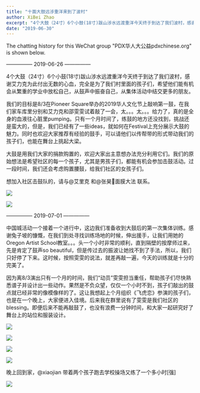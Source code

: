 ```yaml
---
title: "十面大鼓远涉重洋来到了波村"
author: XiBei Zhao
excerpt: "4个大鼓（24寸）6个小鼓(18寸)跋山涉水远渡重洋今天终于到达了我们波村，感谢艾力克为此付出无数的心血，完全是为了我们村里面的孩子们，希望他们能有机会从繁重的学业中放松自己，从鼓声中振奋自己，从集体活动中结交更多的朋友。我们的目标是8/3在Pioneer Square举办的2019华人文化节上敲响第一鼓。"
date: "2019-06-30"
---
```


The chatting history for this WeChat group "PDX华人大公益pdxchinese.org" is shown below.

—————  2019-06-26  —————

4个大鼓（24寸）6个小鼓(18寸)跋山涉水远渡重洋今天终于到达了我们波村，感谢艾力克为此付出无数的心血，完全是为了我们村里面的孩子们，希望他们能有机会从繁重的学业中放松自己，从鼓声中振奋自己，从集体活动中结交更多的朋友。

我们的目标是8/3在Pioneer Square举办的2019华人文化节上敲响第一鼓，在我们家车库里分别和艾力克和邵雯雯试着敲了一会，太。。。太。。。给力了，真的是全身的血液往心脏里pumping。只有一个月时间了，练鼓的地方还没找到，挑战还是蛮大的，但是，我们已经有了一些ideas，就如何在Festival上充分展示大鼓的魅力。同时也欢迎大家推荐有经验的鼓手，可以请他们以传帮带的形式带动我们的孩子们，也能在舞台上挑起大梁。

大鼓是用我们大家的捐款购置的，欢迎大家出主意想办法充分利用它们。我们的原始想法是希望社区的每一个孩子，尤其是男孩子们，都能有机会参加击鼓活动。过一段时间，我们还会考虑购置腰鼓，给我们社区的女孩子们。

想加入社区击鼓队的，请与@艾里克 和@张昊🦁面膜大法 联系。

![](https://res.cloudinary.com/dhngj18do/image/upload/f_auto,q_auto/v1/images/d630fa2ad1e993e37894b4462b6c0091)

![](https://res.cloudinary.com/dhngj18do/image/upload/f_auto,q_auto/v1/images/a7ce3a32f03ccdc98991681b7966f2fe)

—————  2019-07-01  —————

中国城活动一个接着一个进行中，这边我们准备收到大鼓后的第一次集体训练。感谢兔子坡的慷慨，在我们到处寻找训练场地的时候，伸出援手，让我们用她的Oregon Artist School教室。。。头一个小时非常的顺利，直到隔壁的按摩师过来，先是肯定了鼓声so beautiful，但是传过去的振波让她找不到了手法，所以，我们只好停了下来。这时候，按照雯雯的说法，就差再敲一遍，今天的训练就是十分的完美了。

因为离8/3演出只有一个月的时间，我们“动员”雯雯担当重任，帮助孩子们尽快熟悉谱子并设计出一些动作。果然是不负众望，仅仅一个小时不到，孩子们敲出的鼓点就已经非常的像模像样的了。这让我想起上个月组织《飞虎恋》参演的孩子们，也是在一个晚上，大家便进入佳境。后来我在群里说有了雯雯是我们社区的blessing。即便后来不能再敲鼓了，也没有浪费一分钟时间，和大家一起研究好了舞台上的站位和服装设计。

![](https://res.cloudinary.com/dhngj18do/image/upload/f_auto,q_auto/v1/images/45856a08f897c585ff300b5d868694df)

![](https://res.cloudinary.com/dhngj18do/image/upload/f_auto,q_auto/v1/images/98ad8328feb8c0ebf11661a16a00c147)

![](https://res.cloudinary.com/dhngj18do/image/upload/f_auto,q_auto/v1/images/1eabbac6a88386843bc88efb251709ce)

![](https://res.cloudinary.com/dhngj18do/image/upload/f_auto,q_auto/v1/images/f281464b16011b349c4c6ad0eb7fc7cb)

晚上回到家，@xiaojian 带着两个孩子跑去学校操场又练了一个多小时[强]

![](https://res.cloudinary.com/dhngj18do/image/upload/f_auto,q_auto/v1/images/5f224ab2c4cff345a2865afc695ed0ae)
